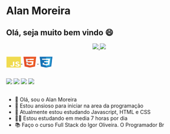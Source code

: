 
# Alan Moreira
## Olá, seja muito bem vindo 😄
<div align="center">
  <a href="https://github.com/AlanMoreira13">
  <img height="130em" src="https://github-readme-stats.vercel.app/api?username=AlanMoreira13&show_icons=true&theme=dark&include_all_commits=true&count_private=true&count_public=true&count"/>
  <img height="130em" src="https://github-readme-stats.vercel.app/api/top-langs/?username=AlanMoreira13&layout=compact&langs_count=7&theme=dark"/>
</div>
  <div style="display: inline_block"><br>
  <img align="center" alt="Alan-Js" height="30" width="40" src="https://raw.githubusercontent.com/devicons/devicon/master/icons/javascript/javascript-plain.svg">
  
  <img align="center" alt="Alan-HTML" height="30" width="40" src="https://raw.githubusercontent.com/devicons/devicon/master/icons/html5/html5-original.svg">
  <img align="center" alt="Alan-CSS" height="30" width="40" src="https://raw.githubusercontent.com/devicons/devicon/master/icons/css3/css3-original.svg">
 
</div>
  

   ##
 
<div> 
  
  <a href="https://www.linkedin.com/in/alan-moreira-a9371b222/" target="_blank"><img src="https://img.shields.io/badge/-LinkedIn-%230077B5?style=for-the-badge&logo=linkedin&logoColor=white" target="_blank"></a> 
  <a href="https://wa.me/5551993590452" target="_blank"><img src="https://img.shields.io/badge/WhatsApp-25D366?style=for-the-badge&logo=whatsapp&logoColor=white"></a> 
  <a href = "mailto:moreiraalan22@gmail.com"><img src="https://img.shields.io/badge/Gmail-D14836?style=for-the-badge&logo=gmail&logoColor=white"></a>
   <a href="https://www.facebook.com/alan.moreira.7165331" target="_blank"><img src="https://img.shields.io/badge/Facebook-1877F2?style=for-the-badge&logo=facebook&logoColor=white"></a>
 
</div>
  
##
  
 - 👋 Olá, sou o Alan Moreira
- 👀 Estou ansioso para iniciar na area da programação
- 🌱 Atualmente estou estudando Javascript, HTML e CSS
- 👨‍💻 Estou estudando em media 7 horas por dia 
- 📚 Faço o curso Full Stack do Igor Oliveira. O Programador Br


<!---
AlanMoreira13/AlanMoreira13 is a ✨ special ✨ repository because its `README.md` (this file) appears on your GitHub profile.
You can click the Preview link to take a look at your changes.
--->
